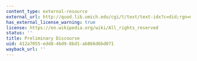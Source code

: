 ```yaml
---
content_type: external-resource
external_url: http://quod.lib.umich.edu/cgi/t/text/text-idx?c=did;rgn=main;view=text;idno=did2222.0001.083
has_external_license_warning: true
license: https://en.wikipedia.org/wiki/All_rights_reserved
status: ''
title: Preliminary Discourse
uid: 412a7055-edd8-4bd9-8bd1-ab866d6bd071
wayback_url: ''
---
```

